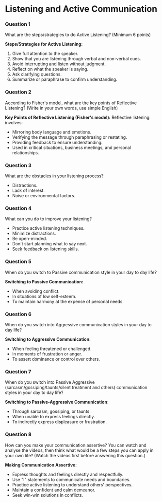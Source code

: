 # Listening and Active Communication

### Question 1
What are the steps/strategies to do Active Listening? (Minimum 6 points)

**Steps/Strategies for Active Listening:**
1. Give full attention to the speaker.
2. Show that you are listening through verbal and non-verbal cues.
3. Avoid interrupting and listen without judgment.
4. Reflect on what the speaker is saying.
5. Ask clarifying questions.
6. Summarize or paraphrase to confirm understanding.

### Question 2
According to Fisher's model, what are the key points of Reflective Listening? (Write in your own words, use simple English)

**Key Points of Reflective Listening (Fisher's model):**
Reflective listening involves:
- Mirroring body language and emotions.
- Verifying the message through paraphrasing or restating.
- Providing feedback to ensure understanding.
- Used in critical situations, business meetings, and personal relationships.

### Question 3
What are the obstacles in your listening process?

- Distractions.
- Lack of interest.
- Noise or environmental factors.

### Question 4
What can you do to improve your listening?

- Practice active listening techniques.
- Minimize distractions.
- Be open-minded.
- Don't start planning what to say next.
- Seek feedback on listening skills.

### Question 5
When do you switch to Passive communication style in your day to day life?

**Switching to Passive Communication:**
- When avoiding conflict.
- In situations of low self-esteem.
- To maintain harmony at the expense of personal needs.

### Question 6
When do you switch into Aggressive communication styles in your day to day life?

**Switching to Aggressive Communication:**
- When feeling threatened or challenged.
- In moments of frustration or anger.
- To assert dominance or control over others.

### Question 7
When do you switch into Passive Aggressive (sarcasm/gossiping/taunts/silent treatment and others) communication styles in your day to day life?

**Switching to Passive-Aggressive Communication:**
- Through sarcasm, gossiping, or taunts.
- When unable to express feelings directly.
- To indirectly express displeasure or frustration.

### Question 8
How can you make your communication assertive? You can watch and analyse the videos, then think what would be a few steps you can apply in your own life? (Watch the videos first before answering this question.)

**Making Communication Assertive:**
- Express thoughts and feelings directly and respectfully.
- Use "I" statements to communicate needs and boundaries.
- Practice active listening to understand others' perspectives.
- Maintain a confident and calm demeanor.
- Seek win-win solutions in conflicts.

